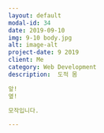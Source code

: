 ```yaml
---
layout: default
modal-id: 34
date: 2019-09-10
img: 9-10 body.jpg
alt: image-alt
project-date: 9 2019
client: Me
category: Web Development
description:  도적 몸

앞!
옆!

모작입니다.

---
```

